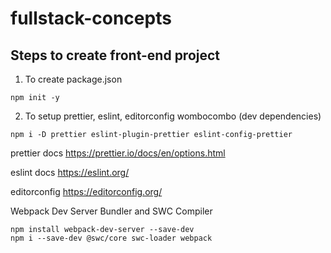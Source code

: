 # fullstack-concepts

## Steps to create front-end project

1. To create package.json

```
npm init -y
```

2. To setup prettier, eslint, editorconfig wombocombo (dev dependencies)

```
npm i -D prettier eslint-plugin-prettier eslint-config-prettier
```

prettier docs
https://prettier.io/docs/en/options.html

eslint docs
https://eslint.org/

editorconfig
https://editorconfig.org/

Webpack Dev Server Bundler and SWC Compiler

```
npm install webpack-dev-server --save-dev
npm i --save-dev @swc/core swc-loader webpack
```
